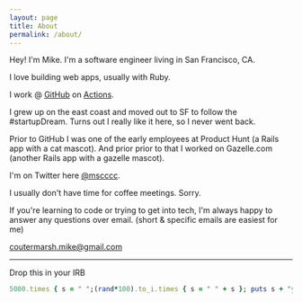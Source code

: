```yaml
---
layout: page
title: About
permalink: /about/
---
```

Hey! I'm Mike. I'm a software engineer living in San Francisco, CA.

I love building web apps, usually with Ruby.

I work @ [GitHub](https://github.com/mscoutermarsh) on [Actions](https://github.com/features/actions). 

I grew up on the east coast and moved out to SF to follow the #startupDream. Turns out I really like it here, so I never went back.

Prior to GitHub I was one of the early employees at Product Hunt (a Rails app with a cat mascot). And prior prior to that I worked on Gazelle.com (another Rails app with a gazelle mascot).

I'm on Twitter here [@mscccc](http://twitter.com/mscccc).

I usually don't have time for coffee meetings. Sorry.

If you're learning to code or trying to get into tech, I'm always happy to
answer any questions over email. (short & specific emails are easiest for me)

[coutermarsh.mike@gmail.com](mailto:coutermarsh.mike@gmail.com)

---

Drop this in your IRB
```ruby
5000.times { s = " ";(rand*100).to_i.times { s = " " + s }; puts s + "you are awesome"; sleep 1 }
```

